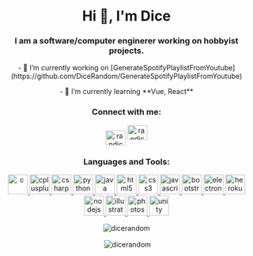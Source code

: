 <h1 align="center">Hi 👋, I'm Dice</h1>
<h3 align="center">I am a software/computer enginerer working on hobbyist projects.</h3>
<p align="center">
- 🔭 I’m currently working on [GenerateSpotifyPlaylistFromYoutube](https://github.com/DiceRandom/GenerateSpotifyPlaylistFromYoutube)
</p>
<p align="center">
- 🌱 I’m currently learning **Vue, React**
</p>
<h3 align="center">Connect with me:</h3>
<p align="center">
<a href="https://twitter.com/randice_" target="blank"><img align="center" src="https://cdn.jsdelivr.net/npm/simple-icons@3.0.1/icons/twitter.svg" alt="randice_" height="30" width="40" /></a>
<a href="https://instagram.com/randice" target="blank"><img align="ce1nter" src="https://cdn.jsdelivr.net/npm/simple-icons@3.0.1/icons/instagram.svg" alt="randice" height="30" width="40" /></a>
</p>

<h3 align="center">Languages and Tools:</h3>
<p align="center">  
<a href="https://www.cprogramming.com/" target="_blank"> <img src="https://devicons.github.io/devicon/devicon.git/icons/c/c-original.svg" alt="c" width="40" height="40"/> </a> 
<a href="https://www.w3schools.com/cpp/" target="_blank"> <img src="https://devicons.github.io/devicon/devicon.git/icons/cplusplus/cplusplus-original.svg" alt="cplusplus" width="40" height="40"/> </a> 
<a href="https://www.w3schools.com/cs/" target="_blank"> <img src="https://devicons.github.io/devicon/devicon.git/icons/csharp/csharp-original.svg" alt="csharp" width="40" height="40"/> 
<a href="https://www.python.org" target="_blank"> <img src="https://devicons.github.io/devicon/devicon.git/icons/python/python-original.svg" alt="python" width="40" height="40"/> </a> 
<a href="https://www.java.com" target="_blank"> <img src="https://devicons.github.io/devicon/devicon.git/icons/java/java-original-wordmark.svg" alt="java" width="40" height="40"/> </a> 
<a href="https://www.w3.org/html/" target="_blank"> <img src="https://devicons.github.io/devicon/devicon.git/icons/html5/html5-original-wordmark.svg" alt="html5" width="40" height="40"/> </a> 
<a href="https://www.w3schools.com/css/" target="_blank"> <img src="https://devicons.github.io/devicon/devicon.git/icons/css3/css3-original-wordmark.svg" alt="css3" width="40" height="40"/> </a> 
<a href="https://developer.mozilla.org/en-US/docs/Web/JavaScript" target="_blank"> <img src="https://devicons.github.io/devicon/devicon.git/icons/javascript/javascript-original.svg" alt="javascript" width="40" height="40"/> </a> 
<a href="https://getbootstrap.com" target="_blank"> <img src="https://devicons.github.io/devicon/devicon.git/icons/bootstrap/bootstrap-plain.svg" alt="bootstrap" width="40" height="40"/> </a> </a> 
<a href="https://www.electronjs.org" target="_blank"> <img src="https://devicons.github.io/devicon/devicon.git/icons/electron/electron-original.svg" alt="electron" width="40" height="40"/> </a> 
<a href="https://heroku.com" target="_blank"> <img src="https://www.vectorlogo.zone/logos/heroku/heroku-icon.svg" alt="heroku" width="40" height="40"/> </a> 
<a href="https://nodejs.org" target="_blank"> <img src="https://devicons.github.io/devicon/devicon.git/icons/nodejs/nodejs-original-wordmark.svg" alt="nodejs" width="40" height="40"/> </a> 
<a href="https://www.adobe.com/in/products/illustrator.html" target="_blank"> <img src="https://www.vectorlogo.zone/logos/adobe_illustrator/adobe_illustrator-icon.svg" alt="illustrator" width="40" height="40"/> </a> 
<a href="https://www.photoshop.com/en" target="_blank"> <img src="https://devicons.github.io/devicon/devicon.git/icons/photoshop/photoshop-plain.svg" alt="photoshop" width="40" height="40"/> </a> 
<a href="https://unity.com/" target="_blank"> <img src="https://www.vectorlogo.zone/logos/unity3d/unity3d-icon.svg" alt="unity" width="40" height="40"/> </a> </p>

<p align="center"><img align="center" src="https://github-readme-stats.vercel.app/api/top-langs?username=dicerandom&show_icons=true&locale=en&layout=compact" alt="dicerandom" /></p>

<p align="center">&nbsp;<img align="center" src="https://github-readme-stats.vercel.app/api?username=dicerandom&show_icons=true&locale=en" alt="dicerandom" /></p>

<!--
**DiceRandom/DiceRandom** is a ✨ _special_ ✨ repository because its `README.md` (this file) appears on your GitHub profile.
